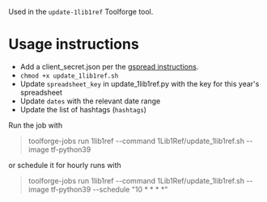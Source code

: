 Used in the `update-1lib1ref` Toolforge tool.

# Usage instructions

* Add a client_secret.json per the [gspread instructions](https://docs.gspread.org/en/latest/oauth2.html#enable-api-access-for-a-project).
* `chmod +x update_1lib1ref.sh`
* Update `spreadsheet_key` in update_1lib1ref.py with the key for this year's spreadsheet
* Update `dates` with the relevant date range
* Update the list of hashtags (`hashtags`)

Run the job with 
> toolforge-jobs run 1lib1ref --command 1Lib1Ref/update_1lib1ref.sh --image tf-python39

or schedule it for hourly runs with

> toolforge-jobs run 1lib1ref --command 1Lib1Ref/update_1lib1ref.sh --image tf-python39 --schedule "10 * * * *" 
